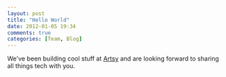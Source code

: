 ```yaml
---
layout: post
title: "Hello World"
date: 2012-01-05 19:34
comments: true
categories: [Team, Blog]
---
```


We've been building cool stuff at [Artsy](http://artsy.net) and are looking forward to sharing all things tech with you.
